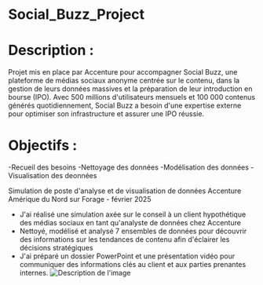 # Social_Buzz_Project
# Description :
Projet mis en place par Accenture pour accompagner Social Buzz, une plateforme de médias sociaux anonyme centrée sur le contenu, dans la gestion de leurs données massives et la préparation de leur introduction en bourse (IPO). Avec 500 millions d'utilisateurs mensuels et 100 000 contenus générés quotidiennement, Social Buzz a besoin d'une expertise externe pour optimiser son infrastructure et assurer une IPO réussie.
# Objectifs :
-Recueil des besoins
-Nettoyage des données
-Modélisation des données
-Visualisation des deonnées


Simulation de poste d'analyse et de visualisation de données Accenture Amérique du Nord sur Forage - février 2025

 * J'ai réalisé une simulation axée sur le conseil à un client hypothétique des
   médias sociaux en tant qu'analyste de données chez Accenture
 * Nettoyé, modélisé et analysé 7 ensembles de données pour découvrir des
   informations sur les tendances de contenu afin d'éclairer les décisions
   stratégiques
 * J'ai préparé un dossier PowerPoint et une présentation vidéo pour communiquer
   des informations clés au client et aux parties prenantes internes.
![Description de l'image](images/certificat.jng)
